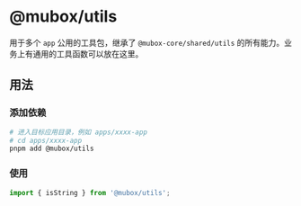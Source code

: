 # @mubox/utils

用于多个 `app` 公用的工具包，继承了 `@mubox-core/shared/utils` 的所有能力。业务上有通用的工具函数可以放在这里。

## 用法

### 添加依赖

```bash
# 进入目标应用目录，例如 apps/xxxx-app
# cd apps/xxxx-app
pnpm add @mubox/utils
```

### 使用

```ts
import { isString } from '@mubox/utils';
```
